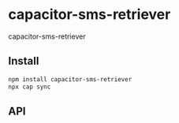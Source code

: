 # capacitor-sms-retriever

capacitor-sms-retriever

## Install

```bash
npm install capacitor-sms-retriever
npx cap sync
```

## API

<docgen-index></docgen-index>

<docgen-api>
<!-- run docgen to generate docs from the source -->
<!-- More info: https://github.com/ionic-team/capacitor-docgen -->
</docgen-api>

